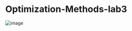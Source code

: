 # Optimization-Methods-lab3
![image](https://github.com/user-attachments/assets/8b84d78a-81e0-44c8-83f1-40eb57aea97b)
